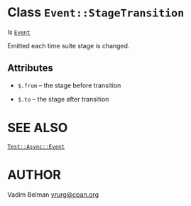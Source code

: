 Class `Event::StageTransition`
==============================

Is [`Event`](https://github.com/vrurg/raku-Test-Async/blob/v0.1.901/docs/md/Test/Async/Event.md)

Emitted each time suite stage is changed.

Attributes
----------

  * `$.from` – the stage before transition

  * `$.to` – the stage after transition

SEE ALSO
========

[`Test::Async::Event`](https://github.com/vrurg/raku-Test-Async/blob/v0.1.901/docs/md/Test/Async/Event.md)

AUTHOR
======

Vadim Belman <vrurg@cpan.org>


